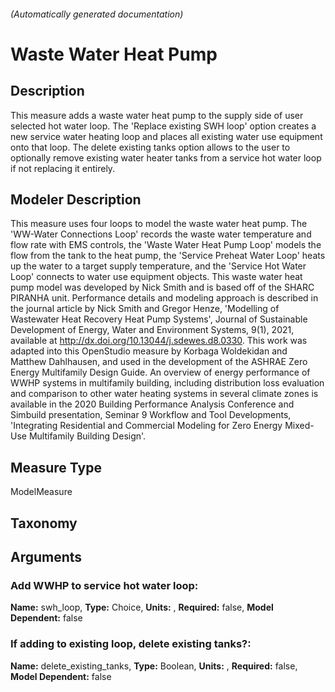 

###### (Automatically generated documentation)

# Waste Water Heat Pump

## Description
This measure adds a waste water heat pump to the supply side of user selected hot water loop.  The 'Replace existing SWH loop' option creates a new service water heating loop and places all existing water use equipment onto that loop.  The delete existing tanks option allows to the user to optionally remove existing water heater tanks from a service hot water loop if not replacing it entirely.

## Modeler Description
This measure uses four loops to model the waste water heat pump. The 'WW-Water Connections Loop' records the waste water temperature and flow rate with EMS controls, the 'Waste Water Heat Pump Loop' models the flow from the tank to the heat pump, the 'Service Preheat Water Loop' heats up the water to a target supply temperature, and the 'Service Hot Water Loop' connects to water use equipment objects.
This waste water heat pump model was developed by Nick Smith and is based off of the SHARC PIRANHA unit. Performance details and modeling approach is described in the journal article by Nick Smith and Gregor Henze, 'Modelling of Wastewater Heat Recovery Heat Pump Systems', Journal of Sustainable Development of Energy, Water and Environment Systems, 9(1), 2021, available at http://dx.doi.org/10.13044/j.sdewes.d8.0330.
This work was adapted into this OpenStudio measure by Korbaga Woldekidan and Matthew Dahlhausen, and used in the development of the ASHRAE Zero Energy Multifamily Design Guide. An overview of energy performance of WWHP systems in multifamily building, including distribution loss evaluation and comparison to other water heating systems in several climate zones is available in the 2020 Building Performance Analysis Conference and Simbuild presentation, Seminar 9 Workflow and Tool Developments, 'Integrating Residential and Commercial Modeling for Zero Energy Mixed-Use Multifamily Building Design'.

## Measure Type
ModelMeasure

## Taxonomy


## Arguments


### Add WWHP to service hot water loop:

**Name:** swh_loop,
**Type:** Choice,
**Units:** ,
**Required:** false,
**Model Dependent:** false

### If adding to existing loop, delete existing tanks?:

**Name:** delete_existing_tanks,
**Type:** Boolean,
**Units:** ,
**Required:** false,
**Model Dependent:** false




